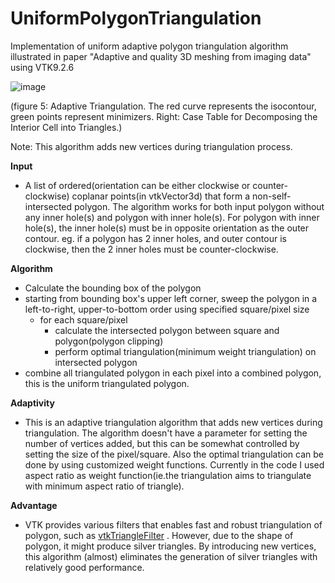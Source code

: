 # UniformPolygonTriangulation

Implementation of uniform adaptive polygon triangulation algorithm illustrated in paper "Adaptive and quality 3D meshing from imaging data" using VTK9.2.6

![image](https://github.com/gongwaner/UniformPolygonTriangulation/assets/29704759/88a5a538-54ff-4275-8c45-b03a61ef73c8)

(figure 5: Adaptive Triangulation. The red curve represents the isocontour, green points represent minimizers. Right: Case Table for Decomposing the Interior Cell into Triangles.)

Note: This algorithm adds new vertices during triangulation process.


**Input** 
- A list of ordered(orientation can be either clockwise or counter-clockwise) coplanar points(in vtkVector3d) that form a non-self-intersected polygon.
The algorithm works for both input polygon without any inner hole(s) and polygon with inner hole(s).
For polygon with inner hole(s), the inner hole(s) must be in opposite orientation as the outer contour. 
eg. if a polygon has 2 inner holes, and outer contour is clockwise, then the 2 inner holes must be counter-clockwise. 


**Algorithm**
 - Calculate the bounding box of the polygon
 - starting from bounding box's upper left corner, sweep the polygon in a left-to-right, upper-to-bottom order using specified square/pixel size
	 - for each square/pixel
	     - calculate the intersected polygon between square and polygon(polygon clipping)
	     - perform optimal triangulation(minimum weight triangulation) on intersected polygon
  - combine all triangulated polygon in each pixel into a combined polygon, this is the uniform triangulated polygon.

**Adaptivity**
- This is an adaptive triangulation algorithm that adds new vertices during triangulation. The algorithm doesn't have a parameter for setting the number of vertices added, but this can be somewhat controlled by setting the size of the pixel/square. 
Also the optimal triangulation can be done by using customized weight functions. Currently in the code I used aspect ratio as weight function(ie.the triangulation aims to triangulate with minimum aspect ratio of triangle).

**Advantage**
- VTK provides various filters that enables fast and robust triangulation of polygon, such as  [vtkTriangleFilter](https://vtk.org/doc/nightly/html/classvtkTriangleFilter.html) . However, due to the shape of polygon, it might produce silver triangles. By introducing new vertices, this algorithm (almost) eliminates the generation of silver triangles with relatively good performance.
